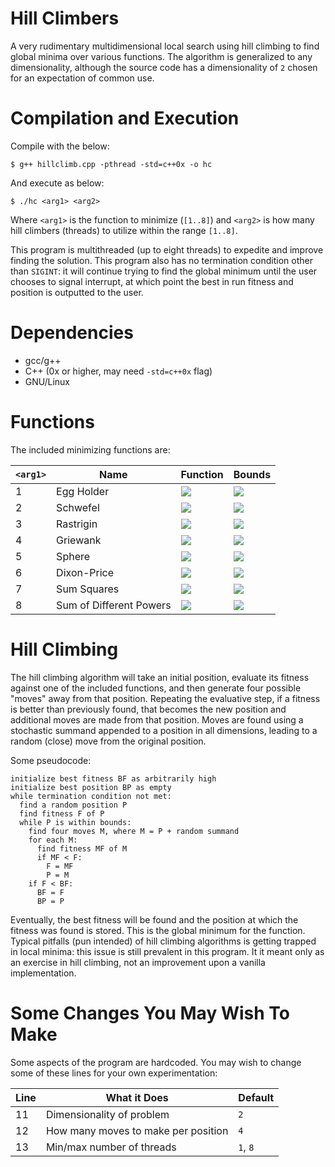 # Hill Climbers
A very rudimentary multidimensional local search using hill climbing to find global minima over various functions. The algorithm is generalized to any dimensionality, although the source code has a dimensionality of `2` chosen for an expectation of common use.

# Compilation and Execution
Compile with the below:

`$ g++ hillclimb.cpp -pthread -std=c++0x -o hc`

And execute as below:

`$ ./hc <arg1> <arg2>`

Where `<arg1>` is the function to minimize (`[1..8]`) and `<arg2>` is how many hill climbers (threads) to utilize within the range `[1..8]`.

This program is multithreaded (up to eight threads) to expedite and improve finding the solution. This program also has no termination condition other than `SIGINT`: it will continue trying to find the global minimum until the user chooses to signal interrupt, at which point the best in run fitness and position is outputted to the user.

# Dependencies
- gcc/g++
- C++ (0x or higher, may need `-std=c++0x` flag)
- GNU/Linux

# Functions
The included minimizing functions are:

| `<arg1>` | Name       | Function | Bounds |
| -------- | ---------- | -------- | ------ |
| 1        | Egg Holder | <img src="https://latex.codecogs.com/png.latex?f%28x%29%20%3D%20-%28x_%7Bi&plus;1%7D%20&plus;%2047%29%20%5Csin%7B%28%5Csqrt%7B%7Cx_%7Bi&plus;1%7D%20&plus;%20%5Cfrac%7Bx_i%7D%7B2%7D%20&plus;%2047%7C%7D%29%7D%20-%20x_i%20%5Csin%7B%28%5Csqrt%7B%7Cx_i%20-%20%28x_%7Bi&plus;1%7D%20&plus;%2047%29%7D%29%7D" /> | <img src="https://latex.codecogs.com/png.latex?%5B-512%2C%20512%5D" /> |
| 2        | Schwefel   | <img src="https://latex.codecogs.com/png.latex?f%28x%29%20%3D%20418.9829d%20-%20%5Csum_%7Bi%3D1%7D%5Ed%20x_i%20%5Csin%7B%28%5Csqrt%7B%7Cx_i%7C%7D%7D%29" /> | <img src="https://latex.codecogs.com/png.latex?%5B-500%2C%20500%5D" /> |
| 3        | Rastrigin  | <img src="https://latex.codecogs.com/png.latex?f%28x%29%20%3D%20%5Csum_%7Bi%3D1%7D%5Ed%20%5Bx_i%5E2%20-%2010%20%5Ccos%282%5Cpi%20x_i%29%5D" /> | <img src="https://latex.codecogs.com/png.latex?%5B-5.12%2C%205.12%5D" /> |
| 4        | Griewank   | <img src="https://latex.codecogs.com/png.latex?f%28x%29%20%3D%20%5Csum_%7Bi%3D1%7D%5Ed%20%5Cfrac%7Bx_i%5E2%7D%7B4000%7D%20-%20%5Cprod_%7Bi%3D1%7D%5Ed%20%28%5Cfrac%7Bx_i%7D%7B%5Csqrt%7Bi%7D%7D%29%20&plus;%201" /> | <img src="https://latex.codecogs.com/png.latex?%5B-600%2C%20600%5D" /> |
| 5        | Sphere     | <img src="https://latex.codecogs.com/png.latex?f%28x%29%20%3D%20%5Csum_%7Bi%3D1%7D%5Ed%20x_i%5E2" /> |  <img src="https://latex.codecogs.com/png.latex?%5B-5.12%2C%205.12%5D" /> |
| 6        | Dixon-Price| <img src="https://latex.codecogs.com/png.latex?f%28x%29%20%3D%20%28x_1%20-%201%29%5E2%20&plus;%20%5Csum_%7Bi%3D2%7D%5Ed%20i%282x_i%5E2%20-%20x_%7Bi-1%7D%29%5E2" /> | <img src="https://latex.codecogs.com/png.latex?%5B-10%2C%2010%5D" /> |
| 7        | Sum Squares| <img src="https://latex.codecogs.com/png.latex?f%28x%29%20%3D%20%5Csum_%7Bi%3D1%7D%5Ed%20ix_i%5E2" /> | <img src="https://latex.codecogs.com/png.latex?%5B-10%2C%2010%5D" /> |
| 8        | Sum of Different Powers| <img src="https://latex.codecogs.com/png.latex?f%28x%29%20%3D%20%5Csum_%7Bi%3D1%7D%5Ed%20%7Cx_i%7C%5E%7Bi&plus;1%7D" /> | <img src="https://latex.codecogs.com/png.latex?%5B-1%2C%201%5D" /> |

# Hill Climbing
The hill climbing algorithm will take an initial position, evaluate its fitness against one of the included functions, and then generate four possible "moves" away from that position. Repeating the evaluative step, if a fitness is better than previously found, that becomes the new position and additional moves are made from that position. Moves are found using a stochastic summand appended to a position in all dimensions, leading to a random (close) move from the original position.

Some pseudocode:

```
initialize best fitness BF as arbitrarily high
initialize best position BP as empty
while termination condition not met:
  find a random position P
  find fitness F of P
  while P is within bounds:
    find four moves M, where M = P + random summand
    for each M:
      find fitness MF of M
      if MF < F:
        F = MF
        P = M
    if F < BF:
      BF = F
      BP = P
```

Eventually, the best fitness will be found and the position at which the fitness was found is stored. This is the global minimum for the function. Typical pitfalls (pun intended) of hill climbing algorithms is getting trapped in local minima: this issue is still prevalent in this program. It it meant only as an exercise in hill climbing, not an improvement upon a vanilla implementation.

# Some Changes You May Wish To Make
Some aspects of the program are hardcoded. You may wish to change some of these lines for your own experimentation:

| Line | What it Does                        | Default |              
| ---- | ----------------------------------- | ------- |
| 11   | Dimensionality of problem           | `2`     |
| 12   | How many moves to make per position | `4`     |
| 13   | Min/max number of threads           | `1`, `8`|
